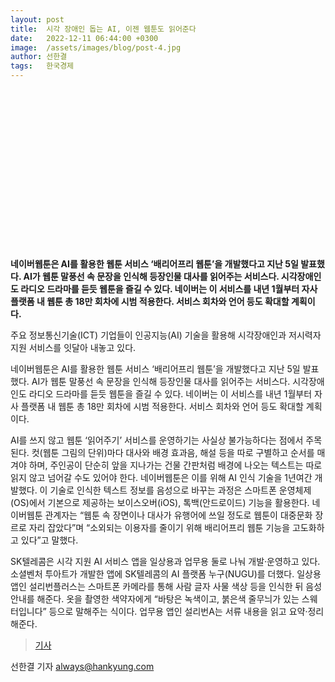 ```yaml
---
layout: post
title:  시각 장애인 돕는 AI, 이젠 웹툰도 읽어준다
date:   2022-12-11 06:44:00 +0300
image:  /assets/images/blog/post-4.jpg
author: 선한결
tags:   한국경제  
---
```

<br><br><br><br><br><br><br><br><br><br><br><br><br><br><br>

**네이버웹툰은 AI를 활용한 웹툰 서비스 ‘배리어프리 웹툰’을 개발했다고 지난 5일 발표했다. AI가 웹툰 말풍선 속 문장을 인식해 등장인물 대사를 읽어주는 서비스다. 시각장애인도 라디오 드라마를 듣듯 웹툰을 즐길 수 있다. 네이버는 이 서비스를 내년 1월부터 자사 플랫폼 내 웹툰 총 18만 회차에 시범 적용한다. 서비스 회차와 언어 등도 확대할 계획이다.**

주요 정보통신기술(ICT) 기업들이 인공지능(AI) 기술을 활용해 시각장애인과 저시력자 지원 서비스를 잇달아 내놓고 있다.

네이버웹툰은 AI를 활용한 웹툰 서비스 ‘배리어프리 웹툰’을 개발했다고 지난 5일 발표했다. AI가 웹툰 말풍선 속 문장을 인식해 등장인물 대사를 읽어주는 서비스다. 시각장애인도 라디오 드라마를 듣듯 웹툰을 즐길 수 있다. 네이버는 이 서비스를 내년 1월부터 자사 플랫폼 내 웹툰 총 18만 회차에 시범 적용한다. 서비스 회차와 언어 등도 확대할 계획이다.

AI를 쓰지 않고 웹툰 ‘읽어주기’ 서비스를 운영하기는 사실상 불가능하다는 점에서 주목된다. 컷(웹툰 그림의 단위)마다 대사와 배경 효과음, 해설 등을 따로 구별하고 순서를 매겨야 하며, 주인공이 단순히 앞을 지나가는 건물 간판처럼 배경에 나오는 텍스트는 따로 읽지 않고 넘어갈 수도 있어야 한다. 네이버웹툰은 이를 위해 AI 인식 기술을 1년여간 개발했다. 이 기술로 인식한 텍스트 정보를 음성으로 바꾸는 과정은 스마트폰 운영체제(OS)에서 기본으로 제공하는 보이스오버(iOS), 톡백(안드로이드) 기능을 활용한다. 네이버웹툰 관계자는 “웹툰 속 장면이나 대사가 유행어에 쓰일 정도로 웹툰이 대중문화 장르로 자리 잡았다”며 “소외되는 이용자를 줄이기 위해 배리어프리 웹툰 기능을 고도화하고 있다”고 말했다.

SK텔레콤은 시각 지원 AI 서비스 앱을 일상용과 업무용 둘로 나눠 개발·운영하고 있다. 소셜벤처 투아트가 개발한 앱에 SK텔레콤의 AI 플랫폼 누구(NUGU)를 더했다. 일상용 앱인 설리번플러스는 스마트폰 카메라를 통해 사람 글자 사물 색상 등을 인식한 뒤 음성 안내를 해준다. 옷을 촬영한 색약자에게 “바탕은 녹색이고, 붉은색 줄무늬가 있는 스웨터입니다” 등으로 말해주는 식이다. 업무용 앱인 설리번A는 서류 내용을 읽고 요약·정리해준다.

> <a href="https://n.news.naver.com/mnews/article/015/0004786013?sid=105">기사</a>

선한결 기자 always@hankyung.com

